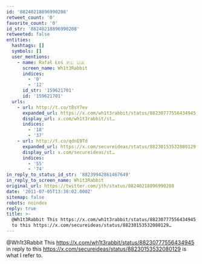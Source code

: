 ```yaml
---
id: '88240218896990208'
retweet_count: '0'
favorite_count: '0'
id_str: '88240218896990208'
retweeted: false
entities:
  hashtags: []
  symbols: []
  user_mentions:
    - name: Rafał Łoś 🇵🇱 🇺🇦
      screen_name: Wh1t3Rabbit
      indices:
        - '0'
        - '12'
      id_str: '159621701'
      id: '159621701'
  urls:
    - url: http://t.co/tBsY7ev
      expanded_url: https://x.com/wh1t3rabbit/status/88230777556434945
      display_url: x.com/wh1t3rabbit/st…
      indices:
        - '18'
        - '37'
    - url: http://t.co/qdnE9Td
      expanded_url: https://x.com/secureideas/status/88230153532080129
      display_url: x.com/secureideas/st…
      indices:
        - '55'
        - '74'
in_reply_to_status_id_str: '88239942861467649'
in_reply_to_screen_name: Wh1t3Rabbit
original_url: https://twitter.com/jth/status/88240218896990208
date: '2011-07-05T13:38:02.000Z'
sitemap: false
robots: noindex
reply: true
title: >-
  @Wh1t3Rabbit This https://x.com/wh1t3rabbit/status/88230777556434945 in reply
  to this https://x.com/secureideas/status/88230153532080129…
---
```


@Wh1t3Rabbit This https://x.com/wh1t3rabbit/status/88230777556434945 in reply to this https://x.com/secureideas/status/88230153532080129 is what I refer to.